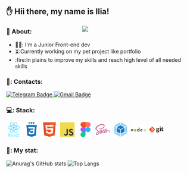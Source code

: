 ## ✋ Hii there, my name is Ilia!

<img src="https://www.reddit.com/r/CatGifs/comments/640py3/meet_the_new_it_guy_xpost_raww/?st=j180my0k&sh=2230295e" align="right" width="300px"/>


### 📓 About:

<div id="header">
  <ul list-style="none">
    <li>👨‍🦱: I'm a Junior Front-end dev</li>
    <li>⏳:Currently working on my pet project like portfolio</li>
    <li>:fire:In plains to improve my skills and reach high level of all needed skills</li>
  </ul>  
</div>

### 📱: Contacts:

<div id="badges">
  <a href="https://t.me/bacon_off">
    <img src="https://img.shields.io/badge/Telegram-%231E90FF?logo=Telegram&logoColor=white&labelColor=%231E90FF" alt="Telegram Badge"/>
  </a>
  <a href="https://mail.yandex.ru/compose?mailto=ibaconoff@yandex.ru&subject=Hello&body=Text">
    <img src="https://img.shields.io/badge/%D0%AF.%D0%BF%D0%BE%D1%87%D1%82%D0%B0-white?logo=maildotru&logoColor=red&color=%23ffc824" alt="Gmail Badge"/>
  </a>
</div>

### 💻: Stack:
<div>
  <img src="https://github.com/devicons/devicon/blob/master/icons/react/react-original-wordmark.svg" title="React" alt="React" width="40" height="40"/>&nbsp;
  <img src="https://github.com/devicons/devicon/blob/master/icons/css3/css3-plain-wordmark.svg"  title="CSS3" alt="CSS" width="40" height="40"/>&nbsp;
  <img src="https://github.com/devicons/devicon/blob/master/icons/html5/html5-original.svg" title="HTML5" alt="HTML" width="40" height="40"/>&nbsp;
  <img src="https://github.com/devicons/devicon/blob/master/icons/javascript/javascript-original.svg" title="JavaScript" alt="JavaScript" width="40" height="40"/>&nbsp;
  <img src="https://github.com/devicons/devicon/blob/master/icons/figma/figma-original.svg" title="Figma" alt="Figma" width="40" height="40"/>&nbsp;
  <img src="https://github.com/devicons/devicon/blob/master/icons/sass/sass-original.svg" title="SASS" alt="SASS" width="40" height="40"/>&nbsp;
  <img src="https://github.com/devicons/devicon/blob/master/icons/webpack/webpack-original.svg" title="Webpack" alt="Webpack" width="40" height="40"/>&nbsp;
  <img src="https://github.com/devicons/devicon/blob/master/icons/nodejs/nodejs-original-wordmark.svg" title="NodeJS" alt="NodeJS" width="40" height="40"/>&nbsp;
  <img src="https://github.com/devicons/devicon/blob/master/icons/git/git-original-wordmark.svg" title="Git" **alt="Git" width="40" height="40"/>
</div>

### 💼: My stat:
![Anurag's GitHub stats](https://github-readme-stats.vercel.app/api?username=iliabaconoff&hide=contribs,prs) ![Top Langs](https://github-readme-stats.vercel.app/api/top-langs/?username=iliabaconoff&layout=compact) 
